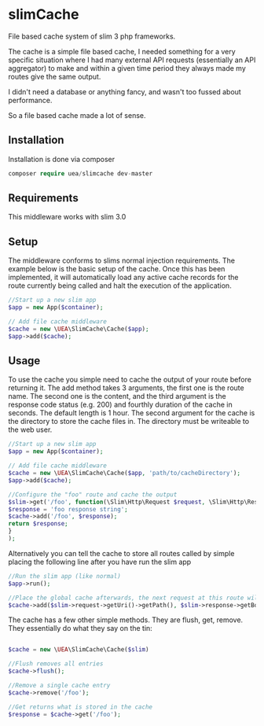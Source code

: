 # slimCache
File based cache system of slim 3 php frameworks.

The cache is a simple file based cache, I needed something for a very specific situation where I had many external API requests (essentially an API aggregator) to make and within a given time period they always made my routes give the same output.

I didn't need a database or anything fancy, and wasn't too fussed about performance.

So a file based cache made a lot of sense.

## Installation

Installation is done via composer
```php
composer require uea/slimcache dev-master
```

## Requirements
This middleware works with slim 3.0

## Setup
The middleware conforms to slims normal injection requirements. The example below is the basic setup of the cache.
Once this has been implemented, it will automatically load any active cache records for the route currently being called and 
halt the execution of the application.

```php
//Start up a new slim app
$app = new App($container);

// Add file cache middleware
$cache = new \UEA\SlimCache\Cache($app);
$app->add($cache);
```

## Usage
To use the cache you simple need to cache the output of your route before returning it. The add method takes 3 arguments,
the first one is the route name. The second one is the content, and the third argument is the response code status (e.g. 200) and fourthly duration of the cache in seconds.
The default length is 1 hour. The second argument for the cache is the directory to store the cache files in.
The directory must be writeable to the web user.

```php
//Start up a new slim app
$app = new App($container);

// Add file cache middleware
$cache = new \UEA\SlimCache\Cache($app, 'path/to/cacheDirectory');
$app->add($cache);

//Configure the "foo" route and cache the output
$slim->get('/foo', function(\Slim\Http\Request $request, \Slim\Http\Response $response, $args) use ($cache) {
$response = 'foo response string';
$cache->add('/foo', $response);
return $response;
}
);

```

Alternatively you can tell the cache to store all routes called by simple placing the following line after you have
run the slim app
```php
//Run the slim app (like normal)
$app->run();

//Place the global cache afterwards, the next request at this route will be cached
$cache->add($slim->request->getUri()->getPath(), $slim->response->getBody()->__toString());

```

The cache has a few other simple methods. They are flush, get, remove. They essentially do what they say on the tin:

```php 

$cache = new \UEA\SlimCache\Cache($slim)

//Flush removes all entries
$cache->flush();

//Remove a single cache entry
$cache->remove('/foo');

//Get returns what is stored in the cache
$response = $cache->get('/foo');

```
